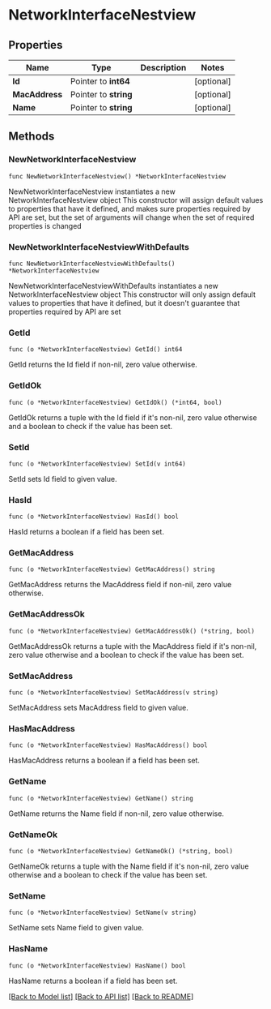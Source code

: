# NetworkInterfaceNestview

## Properties

Name | Type | Description | Notes
------------ | ------------- | ------------- | -------------
**Id** | Pointer to **int64** |  | [optional] 
**MacAddress** | Pointer to **string** |  | [optional] 
**Name** | Pointer to **string** |  | [optional] 

## Methods

### NewNetworkInterfaceNestview

`func NewNetworkInterfaceNestview() *NetworkInterfaceNestview`

NewNetworkInterfaceNestview instantiates a new NetworkInterfaceNestview object
This constructor will assign default values to properties that have it defined,
and makes sure properties required by API are set, but the set of arguments
will change when the set of required properties is changed

### NewNetworkInterfaceNestviewWithDefaults

`func NewNetworkInterfaceNestviewWithDefaults() *NetworkInterfaceNestview`

NewNetworkInterfaceNestviewWithDefaults instantiates a new NetworkInterfaceNestview object
This constructor will only assign default values to properties that have it defined,
but it doesn't guarantee that properties required by API are set

### GetId

`func (o *NetworkInterfaceNestview) GetId() int64`

GetId returns the Id field if non-nil, zero value otherwise.

### GetIdOk

`func (o *NetworkInterfaceNestview) GetIdOk() (*int64, bool)`

GetIdOk returns a tuple with the Id field if it's non-nil, zero value otherwise
and a boolean to check if the value has been set.

### SetId

`func (o *NetworkInterfaceNestview) SetId(v int64)`

SetId sets Id field to given value.

### HasId

`func (o *NetworkInterfaceNestview) HasId() bool`

HasId returns a boolean if a field has been set.

### GetMacAddress

`func (o *NetworkInterfaceNestview) GetMacAddress() string`

GetMacAddress returns the MacAddress field if non-nil, zero value otherwise.

### GetMacAddressOk

`func (o *NetworkInterfaceNestview) GetMacAddressOk() (*string, bool)`

GetMacAddressOk returns a tuple with the MacAddress field if it's non-nil, zero value otherwise
and a boolean to check if the value has been set.

### SetMacAddress

`func (o *NetworkInterfaceNestview) SetMacAddress(v string)`

SetMacAddress sets MacAddress field to given value.

### HasMacAddress

`func (o *NetworkInterfaceNestview) HasMacAddress() bool`

HasMacAddress returns a boolean if a field has been set.

### GetName

`func (o *NetworkInterfaceNestview) GetName() string`

GetName returns the Name field if non-nil, zero value otherwise.

### GetNameOk

`func (o *NetworkInterfaceNestview) GetNameOk() (*string, bool)`

GetNameOk returns a tuple with the Name field if it's non-nil, zero value otherwise
and a boolean to check if the value has been set.

### SetName

`func (o *NetworkInterfaceNestview) SetName(v string)`

SetName sets Name field to given value.

### HasName

`func (o *NetworkInterfaceNestview) HasName() bool`

HasName returns a boolean if a field has been set.


[[Back to Model list]](../README.md#documentation-for-models) [[Back to API list]](../README.md#documentation-for-api-endpoints) [[Back to README]](../README.md)


